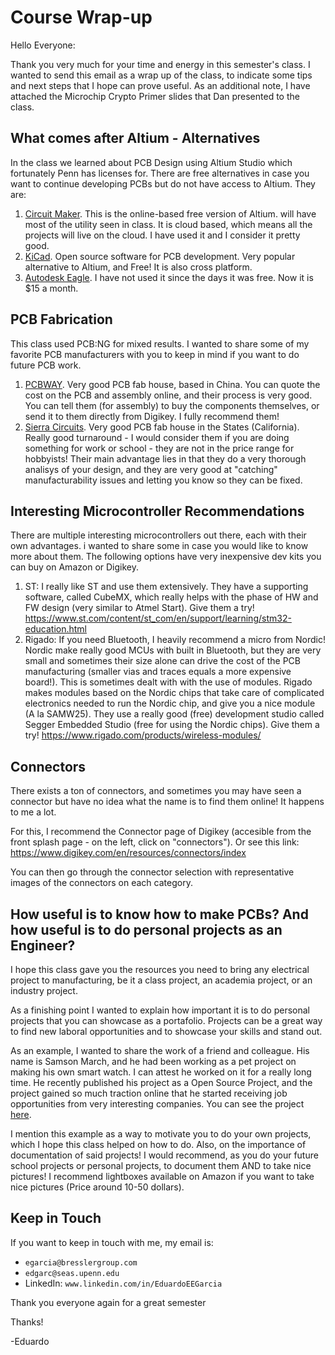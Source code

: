 # Course Wrap-up

Hello Everyone:

Thank you very much for your time and energy in this semester's class. I wanted to send this email as a wrap up of the class, to indicate some tips and next steps that I hope can prove useful. As an additional note, I have attached the Microchip Crypto Primer slides that Dan presented to the class.

## What comes after Altium - Alternatives

In the class we learned about PCB Design using Altium Studio which fortunately Penn has licenses for. There are free alternatives in case you want to continue developing PCBs but do not have access to Altium. They are:

1. [Circuit Maker](https://circuitmaker.com/). This is the online-based free version of Altium. will have most of the utility seen in class.  It is cloud based, which means all the projects will live on the cloud. I have used it and I consider it pretty good.
1. [KiCad](http://kicad-pcb.org/). Open source software for PCB development. Very popular alternative to Altium, and Free! It is also cross platform.
1. [Autodesk Eagle](https://www.autodesk.com/products/eagle/overview). I have not used it since the days it was free. Now it is $15 a month.

## PCB Fabrication
This class used PCB:NG for mixed results. I wanted to share some of my favorite PCB manufacturers with you to keep in mind if you want to do future PCB work.

1. [PCBWAY](https://www.pcbway.com/). Very good PCB fab house, based in China. You can quote the cost on the PCB and assembly online, and their process is very good. You can tell them (for assembly) to buy the components themselves, or send it to them directly from Digikey. I fully recommend them!
1. [Sierra Circuits](https://www.protoexpress.com/). Very good PCB fab house in the States (California). Really good turnaround - I would consider them if you are doing something for work or school - they are not in the price range for hobbyists! Their main advantage lies in that they do a very thorough analisys of your design, and they are very good at "catching" manufacturability issues and letting you know so they can be fixed.

## Interesting Microcontroller Recommendations

There are multiple interesting microcontrollers out there, each with their own advantages. i wanted to share some in case you would like to know more about them. The following options have very inexpensive dev kits you can buy on Amazon or Digikey.

1. ST: I really like ST and use them extensively. They have a supporting software, called CubeMX, which really helps with the phase of HW and FW design (very similar to Atmel Start). Give them a try!  https://www.st.com/content/st_com/en/support/learning/stm32-education.html
1. Rigado: If you need Bluetooth, I heavily recommend a micro from Nordic! Nordic make really good MCUs with built in Bluetooth, but they are very small and sometimes their size alone can drive the cost of the PCB manufacturing (smaller vias and traces equals a more expensive board!). This is sometimes dealt with with the use of modules. Rigado makes modules based on the Nordic chips that take care of complicated electronics needed to run the Nordic chip, and give you a nice module (A la SAMW25). They use a really good (free) development studio called Segger Embedded Studio (free for using the Nordic chips). Give them a try!  https://www.rigado.com/products/wireless-modules/

## Connectors

There exists a ton of connectors, and sometimes you may have seen a connector but have no idea what the name is to find them online! It happens to me a lot.

For this, I recommend the Connector page of Digikey (accesible from the front splash page - on the left, click on "connectors"). Or see this link: https://www.digikey.com/en/resources/connectors/index

You can then go through the connector selection with representative images of the connectors on each category.

## How useful is to know how to make PCBs? And how useful is to do personal projects as an Engineer?

I hope this class gave you the resources you need to bring any electrical project to manufacturing, be it a class project, an academia project, or an industry project.

As a finishing point I wanted to explain how important it is to do personal projects that you can showcase as a portafolio. Projects can be a great way to find new laboral opportunities and to showcase your skills and stand out.

As an example, I wanted to share the work of a friend and colleague. His name is Samson March, and he had been working as a pet project on making his own smart watch. I can attest he worked on it for a really long time. He recently published his project as a Open Source Project, and the project gained so much traction online that he started receiving job opportunities from very interesting companies. You can see the project [here](https://www.theverge.com/circuitbreaker/2019/5/5/18528008/smartwatch-build-your-own-diy-wearable).

I mention this example as a way to motivate you to do your own projects, which I hope this class helped on how to do. Also, on the importance of documentation of said projects! I would recommend, as you do your future school projects or personal projects, to document them AND to take nice pictures! I recommend lightboxes available on Amazon if you want to take nice pictures (Price around 10-50 dollars).


## Keep in Touch

If you want to keep in touch with me, my email is:

- `egarcia@bresslergroup.com`
- `edgarc@seas.upenn.edu`
- LinkedIn: `www.linkedin.com/in/EduardoEEGarcia`

Thank you everyone again for a great semester

Thanks!

-Eduardo

